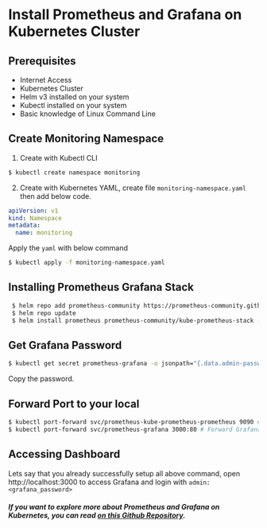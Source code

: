 Install Prometheus and Grafana on Kubernetes Cluster
===
Prerequisites
---
- Internet Access
- Kubernetes Cluster
- Helm v3 installed on your system
- Kubectl installed on your system
- Basic knowledge of Linux Command Line

Create Monitoring Namespace
---
1. Create with Kubectl CLI
```sh
$ kubectl create namespace monitoring
```
2. Create with Kubernetes YAML, create file `monitoring-namespace.yaml` then add below code.
```yaml
apiVersion: v1
kind: Namespace
metadata:
  name: monitoring
```
Apply the `yaml` with below command
```sh
$ kubectl apply -f monitoring-namespace.yaml
```

Installing Prometheus Grafana Stack
---
```sh
 $ helm repo add prometheus-community https://prometheus-community.github.io/helm-charts
 $ helm repo update
 $ helm install prometheus prometheus-community/kube-prometheus-stack --version 13.2.1 --namespace monitoring --debug
```

Get Grafana Password
---
```sh
$ kubectl get secret prometheus-grafana -o jsonpath="{.data.admin-password}" --namespace monitoring | base64 -d; echo
```
Copy the password.

Forward Port to your local
---
```sh
$ kubectl port-forward svc/prometheus-kube-prometheus-prometheus 9090 # Forward Prometheus Service to your localhost port 9090
$ kubectl port-forward svc/prometheus-grafana 3000:80 # Forward Grafana Service to your localhost port 3000
```

Accessing Dashboard
---
Lets say that you already successfully setup all above command, open http://localhost:3000 to access Grafana and login with `admin:<grafana_password>`

##### If you want to explore more about Prometheus and Grafana on Kubernetes, you can read [on this Github Repository](https://github.com/prometheus-community/helm-charts/tree/main/charts/kube-prometheus-stack).
